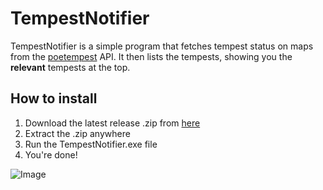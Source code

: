 # TempestNotifier

TempestNotifier is a simple program that fetches tempest status on maps from the [poetempest](http://poetempest.com/) API.
It then lists the tempests, showing you the **relevant** tempests at the top.

## How to install

1. Download the latest release .zip from [here](https://github.com/pajlada/TempestNotifier/releases/latest)
2. Extract the .zip anywhere
3. Run the TempestNotifier.exe file
4. You're done!

![Image](http://i.imgur.com/BqD2miP.png)
